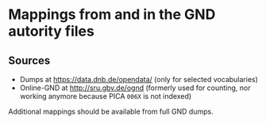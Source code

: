 # Mappings from and in the GND autority files

## Sources

- Dumps at <https://data.dnb.de/opendata/> (only for selected vocabularies)
- Online-GND at <http://sru.gbv.de/ognd>  (formerly used for counting, nor working anymore because PICA `006X` is not indexed)

Additional mappings should be available from full GND dumps.
